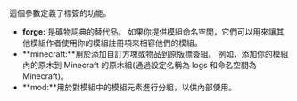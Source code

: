 這個參數定義了標簽的功能。

* **forge:** 是礦物詞典的替代品。 如果你提供模組命名空間，它們可以用來讓其他模組作者使用你的模組註冊項來相容他們的模組。
* **minecraft:**用於添加自訂方塊或物品到原版標簽組。 例如，添加你的模組內的原木到 Minecraft 的原木組(通過設定名稱為 logs 和命名空間為 Minecraft)。
* **mod:**用於對模組中的模組元素進行分組，以供內部使用。